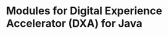 Modules for Digital Experience Accelerator (DXA) for Java
=============================================================


